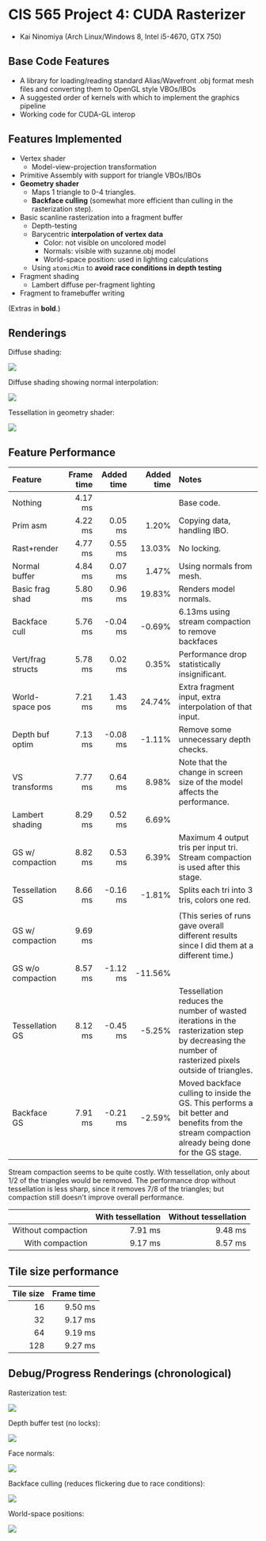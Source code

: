 CIS 565 Project 4: CUDA Rasterizer
==================================

* Kai Ninomiya (Arch Linux/Windows 8, Intel i5-4670, GTX 750)


Base Code Features
------------------

* A library for loading/reading standard Alias/Wavefront .obj format mesh files
  and converting them to OpenGL style VBOs/IBOs
* A suggested order of kernels with which to implement the graphics pipeline
* Working code for CUDA-GL interop


Features Implemented
--------------------

* Vertex shader
  * Model-view-projection transformation
* Primitive Assembly with support for triangle VBOs/IBOs
* **Geometry shader**
  * Maps 1 triangle to 0-4 triangles.
  * **Backface culling** (somewhat more efficient than culling in the
    rasterization step).
* Basic scanline rasterization into a fragment buffer
  * Depth-testing
  * Barycentric **interpolation of vertex data**
    * Color: not visible on uncolored model
    * Normals: visible with suzanne.obj model
    * World-space position: used in lighting calculations
  * Using `atomicMin` to **avoid race conditions in depth testing**
* Fragment shading
  * Lambert diffuse per-fragment lighting
* Fragment to framebuffer writing

(Extras in **bold**.)


Renderings
----------

Diffuse shading:

![](progress/06_diffuse.png)

Diffuse shading showing normal interpolation:

![](progress/07_working_perspective.png)

Tessellation in geometry shader:

![](progress/08_tessellation.png)


Feature Performance
-------------------

| Feature           | Frame time | Added time | Added time | Notes
|:-------           | ----------:| ----------:| ----------:|:-----
| Nothing           |    4.17 ms |            |            | Base code.
| Prim asm          |    4.22 ms |    0.05 ms |      1.20% | Copying data, handling IBO.
| Rast+render       |    4.77 ms |    0.55 ms |     13.03% | No locking.
| Normal buffer     |    4.84 ms |    0.07 ms |      1.47% | Using normals from mesh.
| Basic frag shad   |    5.80 ms |    0.96 ms |     19.83% | Renders model normals.
| Backface cull     |    5.76 ms |   -0.04 ms |     -0.69% | 6.13ms using stream compaction to remove backfaces
| Vert/frag structs |    5.78 ms |    0.02 ms |      0.35% | Performance drop statistically insignificant.
| World-space pos   |    7.21 ms |    1.43 ms |     24.74% | Extra fragment input, extra interpolation of that input.
| Depth buf optim   |    7.13 ms |   -0.08 ms |     -1.11% | Remove some unnecessary depth checks.
| VS transforms     |    7.77 ms |    0.64 ms |      8.98% | Note that the change in screen size of the model affects the performance.
| Lambert shading   |    8.29 ms |    0.52 ms |      6.69% |
| GS w/ compaction  |    8.82 ms |    0.53 ms |      6.39% | Maximum 4 output tris per input tri. Stream compaction is used after this stage.
| Tessellation GS   |    8.66 ms |   -0.16 ms |     -1.81% | Splits each tri into 3 tris, colors one red.
|                   |            |            |            |
| GS w/ compaction  |    9.69 ms |            |            | (This series of runs gave overall different results since I did them at a different time.)
| GS w/o compaction |    8.57 ms |   -1.12 ms |    -11.56% | 
| Tessellation GS   |    8.12 ms |   -0.45 ms |     -5.25% | Tessellation reduces the number of wasted iterations in the rasterization step by decreasing the number of rasterized pixels outside of triangles.
| Backface GS       |    7.91 ms |   -0.21 ms |     -2.59% | Moved backface culling to inside the GS. This performs a bit better and benefits from the stream compaction already being done for the GS stage.

Stream compaction seems to be quite costly.
With tessellation, only about 1/2 of the triangles would be removed.
The performance drop without tessellation is less sharp, since it removes 7/8
of the triangles; but compaction still doesn't improve overall performance.

|                    | With tessellation | Without tessellation |
| ------------------:| -----------------:| --------------------:|
| Without compaction |           7.91 ms |              9.48 ms |
| With    compaction |           9.17 ms |              8.57 ms |


Tile size performance
---------------------

| Tile size | Frame time |
| ---------:| ----------:|
|        16 |    9.50 ms |
|        32 |    9.17 ms |
|        64 |    9.19 ms |
|       128 |    9.27 ms |


Debug/Progress Renderings (chronological)
-----------------------------------------

Rasterization test:

![](progress/01_cow.png)

Depth buffer test (no locks):

![](progress/02_flicker.png)

Face normals:

![](progress/03_normals.png)

Backface culling (reduces flickering due to race conditions):

![](progress/04_backface_culling.png)

World-space positions:

![](progress/05_worldspace_positions.png)
